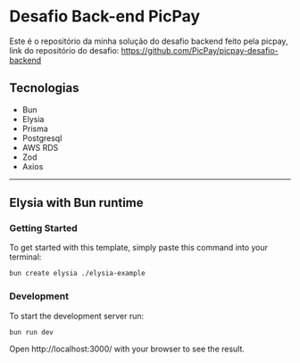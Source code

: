 # Desafio Back-end PicPay

Este é o repositório da minha solução do desafio backend feito pela picpay, link do repositório do desafio: https://github.com/PicPay/picpay-desafio-backend

## Tecnologias

- Bun
- Elysia
- Prisma
- Postgresql
- AWS RDS
- Zod
- Axios

---------------------------------

## Elysia with Bun runtime

### Getting Started
To get started with this template, simply paste this command into your terminal:
```bash
bun create elysia ./elysia-example
```

### Development
To start the development server run:
```bash
bun run dev
```

Open http://localhost:3000/ with your browser to see the result.
